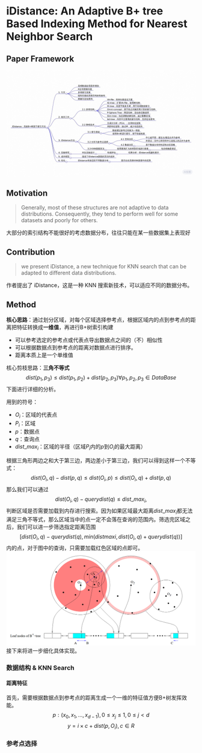 # iDistance: An Adaptive B+ tree Based Indexing Method for Nearest Neighbor Search

## Paper Framework

![Alt text](<【脑图】Jagadish 等 - 2005 - iDistance An adaptive B+ -tree based indexing method for nearest neighbor search.jpeg>)

## Motivation

> Generally, most of these structures are not adaptive to data distributions. Consequently, they tend to perform well for some datasets and poorly for others.
> 
大部分的索引结构不能很好的考虑数据分布，往往只能在某一些数据集上表现好

## Contribution

> we present iDistance, a new technique for KNN search that can be adapted to different data distributions.

作者提出了 iDistance，这是一种 KNN 搜索新技术，可以适应不同的数据分布。

## Method

**核心思路**：通过划分区域，对每个区域选择参考点，根据区域内的点到参考点的距离把特征转换成**一维值**，再进行B+树索引构建

- 可以参考选定的参考点或代表点导出数据点之间的（不）相似性
- 可以根据数据点到参考点的距离对数据点进行排序。
- 距离本质上是一个单维值

核心剪枝思路：**三角不等式**
$$
dist(p_1, p_3) ≤ dist(p_1, p_2) + dist(p_2, p_3) ∀p_1, p_2, p_3 ∈ DataBase
$$下面进行详细的分析。

用到的符号：

- $O_i$：区域的代表点
- $P_i$：区域
- $p$：数据点
- $q$：查询点
- $dist\_max_i$：区域的半径（区域$P_i$内的$p$到$O_i$的最大距离）

根据三角形两边之和大于第三边，两边差小于第三边，我们可以得到这样一个不等式：$$
dist(O_i, q) − dist(p, q) ≤ dist(O_i, p) ≤ dist(O_i, q) + dist(p, q)
$$那么我们可以通过$$
 dist(O_i, q) − querydist(q) ≤ dist\_max_i,
$$判断区域是否需要加载到内存进行搜索。因为如果区域最大距离$dist\_max_i$都无法满足三角不等式，那么区域当中的点一定不会落在查询的范围内。筛选完区域之后，我们可以进一步筛选指定距离范围$$
[dist(O_i, q)-querydist(q), min(dist maxi, dist(O_i, q)+ querydist(q))]
$$内的点，对于图中的查询，只需要加载红色区域的点即可。
![Alt text](image.png)
接下来将进一步细化具体实现。

### 数据结构 & KNN Search

#### 距离特征

首先，需要根据数据点到参考点的距离生成一个一维的特征值方便B+树发挥效能。$$
p : (x_0, x_1, . . . , x_{d−1}), 0 ≤ x_j ≤ 1, 0 ≤ j < d
$$$$
y = i × c + dist(p, O_i), c \in R
$$

### 参考点选择
